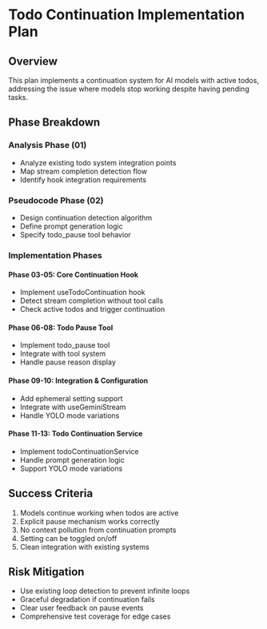 # Todo Continuation Implementation Plan

## Overview

This plan implements a continuation system for AI models with active todos, addressing the issue where models stop working despite having pending tasks.

## Phase Breakdown

### Analysis Phase (01)
- Analyze existing todo system integration points
- Map stream completion detection flow
- Identify hook integration requirements

### Pseudocode Phase (02)
- Design continuation detection algorithm
- Define prompt generation logic
- Specify todo_pause tool behavior

### Implementation Phases

#### Phase 03-05: Core Continuation Hook
- Implement useTodoContinuation hook
- Detect stream completion without tool calls
- Check active todos and trigger continuation

#### Phase 06-08: Todo Pause Tool
- Implement todo_pause tool
- Integrate with tool system
- Handle pause reason display

#### Phase 09-10: Integration & Configuration
- Add ephemeral setting support
- Integrate with useGeminiStream
- Handle YOLO mode variations

#### Phase 11-13: Todo Continuation Service
- Implement todoContinuationService
- Handle prompt generation logic
- Support YOLO mode variations

## Success Criteria

1. Models continue working when todos are active
2. Explicit pause mechanism works correctly
3. No context pollution from continuation prompts
4. Setting can be toggled on/off
5. Clean integration with existing systems

## Risk Mitigation

- Use existing loop detection to prevent infinite loops
- Graceful degradation if continuation fails
- Clear user feedback on pause events
- Comprehensive test coverage for edge cases